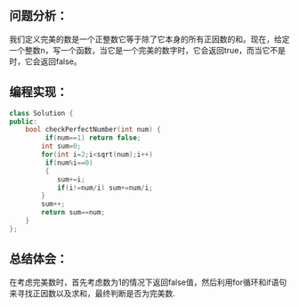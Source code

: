 ## 问题分析：
我们定义完美的数是一个正整数它等于除了它本身的所有正因数的和。现在，给定一个整数n，写一个函数，当它是一个完美的数字时，它会返回true，而当它不是时，它会返回false。
## 编程实现：
``` c++
class Solution {
public:
    bool checkPerfectNumber(int num) {
         if(num==1) return false;  
        int sum=0;  
        for(int i=2;i<sqrt(num);i++)  
         if(num%i==0)  
         {
            sum+=i;  
            if(i!=num/i) sum+=num/i;  
        }  
        sum++;  
        return sum==num;  
    }  
};
```
## 总结体会：
在考虑完美数时，首先考虑数为1的情况下返回false值，然后利用for循环和if语句来寻找正因数以及求和，最终判断是否为完美数.
